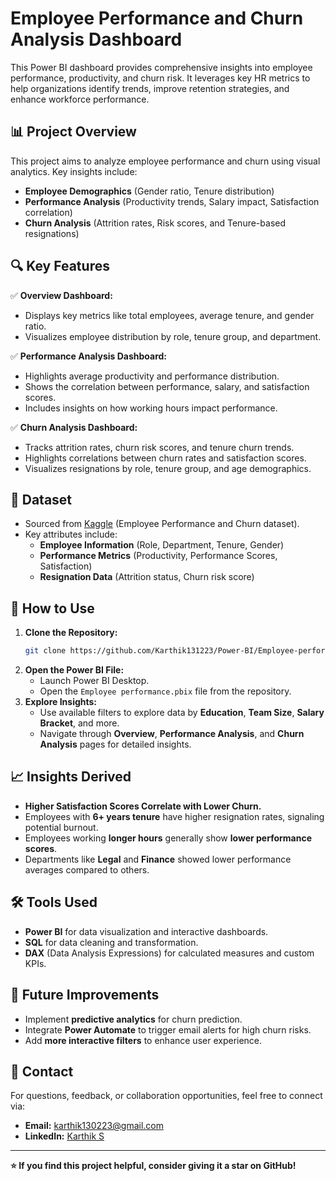 # Employee Performance and Churn Analysis Dashboard

This Power BI dashboard provides comprehensive insights into employee performance, productivity, and churn risk. It leverages key HR metrics to help organizations identify trends, improve retention strategies, and enhance workforce performance.

## 📊 Project Overview

This project aims to analyze employee performance and churn using visual analytics. Key insights include:

- **Employee Demographics** (Gender ratio, Tenure distribution)
- **Performance Analysis** (Productivity trends, Salary impact, Satisfaction correlation)
- **Churn Analysis** (Attrition rates, Risk scores, and Tenure-based resignations)

## 🔍 Key Features

✅ **Overview Dashboard:**

- Displays key metrics like total employees, average tenure, and gender ratio.
- Visualizes employee distribution by role, tenure group, and department.

✅ **Performance Analysis Dashboard:**

- Highlights average productivity and performance distribution.
- Shows the correlation between performance, salary, and satisfaction scores.
- Includes insights on how working hours impact performance.

✅ **Churn Analysis Dashboard:**

- Tracks attrition rates, churn risk scores, and tenure churn trends.
- Highlights correlations between churn rates and satisfaction scores.
- Visualizes resignations by role, tenure group, and age demographics.

## 📂 Dataset

- Sourced from [Kaggle](https://www.kaggle.com/datasets/mexwell/employee-performance-and-productivity-data?resource=download) (Employee Performance and Churn dataset).
- Key attributes include:
  - **Employee Information** (Role, Department, Tenure, Gender)
  - **Performance Metrics** (Productivity, Performance Scores, Satisfaction)
  - **Resignation Data** (Attrition status, Churn risk score)

## 🚀 How to Use

1. **Clone the Repository:**
   ```bash
   git clone https://github.com/Karthik131223/Power-BI/Employee-performance.git
   ```
2. **Open the Power BI File:**
   - Launch Power BI Desktop.
   - Open the `Employee performance.pbix` file from the repository.
3. **Explore Insights:**
   - Use available filters to explore data by **Education**, **Team Size**, **Salary Bracket**, and more.
   - Navigate through **Overview**, **Performance Analysis**, and **Churn Analysis** pages for detailed insights.

## 📈 Insights Derived

- **Higher Satisfaction Scores Correlate with Lower Churn.**
- Employees with **6+ years tenure** have higher resignation rates, signaling potential burnout.
- Employees working **longer hours** generally show **lower performance scores**.
- Departments like **Legal** and **Finance** showed lower performance averages compared to others.

## 🛠️ Tools Used

- **Power BI** for data visualization and interactive dashboards.
- **SQL** for data cleaning and transformation.
- **DAX** (Data Analysis Expressions) for calculated measures and custom KPIs.

## 📌 Future Improvements

- Implement **predictive analytics** for churn prediction.
- Integrate **Power Automate** to trigger email alerts for high churn risks.
- Add **more interactive filters** to enhance user experience.

## 📧 Contact

For questions, feedback, or collaboration opportunities, feel free to connect via:

- **Email:** [karthik130223@gmail.com](mailto\:karthik130223@gmail.com)
- **LinkedIn:** [Karthik S](https://www.linkedin.com/in/karthik-s-875a88223/)

---

**⭐ If you find this project helpful, consider giving it a star on GitHub!**





